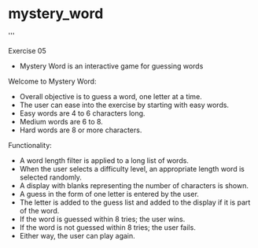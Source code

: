 # mystery_word
'''

Exercise 05
  - Mystery Word is an interactive game for guessing words


Welcome to Mystery Word:

  - Overall objective is to guess a word, one letter at a time.
  - The user can ease into the exercise by starting with easy words.
  - Easy words are 4 to 6 characters long.
  - Medium words are 6 to 8.
  - Hard words are 8 or more characters.

Functionality:
  - A word length filter is applied to a long list of words.
  - When the user selects a difficulty level, an appropriate length word
    is selected randomly.
  - A display with blanks representing the number of characters is shown.
  - A guess in the form of one letter is entered by the user.
  - The letter is added to the guess list and added to the display if it is
    part of the word.
  - If the word is guessed within 8 tries; the user wins.
  - If the word is not guessed within 8 tries; the user fails.
  - Either way, the user can play again.

  

